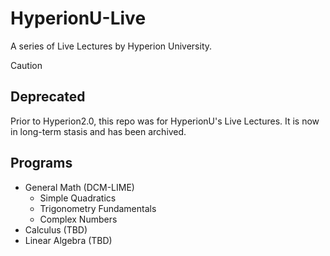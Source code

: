 # HyperionU-Live
A series of Live Lectures by Hyperion University.

> [!CAUTION]
>
> ## Deprecated
>
> Prior to Hyperion2.0, this repo was for HyperionU's Live Lectures. It is now in long-term stasis and has been archived.

## Programs
* General Math (DCM-LIME)
    * Simple Quadratics
    * Trigonometry Fundamentals
    * Complex Numbers
* Calculus (TBD)
* Linear Algebra (TBD)
